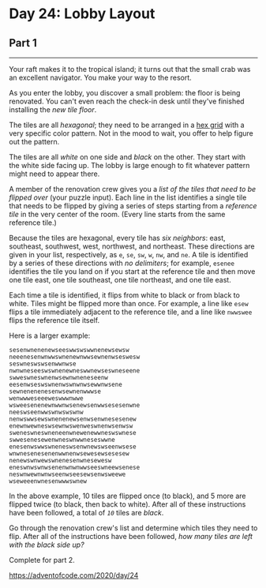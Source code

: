 # Day 24: Lobby Layout
## Part 1
----------------------------

Your raft makes it to the tropical island; it turns out that the small crab was an excellent navigator. You make your way to the resort.

As you enter the lobby, you discover a small problem: the floor is being renovated. You can't even reach the check-in desk until they've finished installing the *new tile floor*.

The tiles are all *hexagonal*; they need to be arranged in a [hex grid](https://en.wikipedia.org/wiki/Hexagonal_tiling) with a very specific color pattern. Not in the mood to wait, you offer to help figure out the pattern.

The tiles are all *white* on one side and *black* on the other. They start with the white side facing up. The lobby is large enough to fit whatever pattern might need to appear there.

A member of the renovation crew gives you a *list of the tiles that need to be flipped over* (your puzzle input). Each line in the list identifies a single tile that needs to be flipped by giving a series of steps starting from a *reference tile* in the very center of the room. (Every line starts from the same reference tile.)

Because the tiles are hexagonal, every tile has *six neighbors*: east, southeast, southwest, west, northwest, and northeast. These directions are given in your list, respectively, as `e`, `se`, `sw`, `w`, `nw`, and `ne`. A tile is identified by a series of these directions with *no delimiters*; for example, `esenee` identifies the tile you land on if you start at the reference tile and then move one tile east, one tile southeast, one tile northeast, and one tile east.

Each time a tile is identified, it flips from white to black or from black to white. Tiles might be flipped more than once. For example, a line like `esew` flips a tile immediately adjacent to the reference tile, and a line like `nwwswee` flips the reference tile itself.

Here is a larger example:

```
sesenwnenenewseeswwswswwnenewsewsw
neeenesenwnwwswnenewnwwsewnenwseswesw
seswneswswsenwwnwse
nwnwneseeswswnenewneswwnewseswneseene
swweswneswnenwsewnwneneseenw
eesenwseswswnenwswnwnwsewwnwsene
sewnenenenesenwsewnenwwwse
wenwwweseeeweswwwnwwe
wsweesenenewnwwnwsenewsenwwsesesenwne
neeswseenwwswnwswswnw
nenwswwsewswnenenewsenwsenwnesesenew
enewnwewneswsewnwswenweswnenwsenwsw
sweneswneswneneenwnewenewwneswswnese
swwesenesewenwneswnwwneseswwne
enesenwswwswneneswsenwnewswseenwsese
wnwnesenesenenwwnenwsewesewsesesew
nenewswnwewswnenesenwnesewesw
eneswnwswnwsenenwnwnwwseeswneewsenese
neswnwewnwnwseenwseesewsenwsweewe
wseweeenwnesenwwwswnew

```

In the above example, 10 tiles are flipped once (to black), and 5 more are flipped twice (to black, then back to white). After all of these instructions have been followed, a total of *`10`* tiles are *black*.

Go through the renovation crew's list and determine which tiles they need to flip. After all of the instructions have been followed, *how many tiles are left with the black side up?*



Complete for part 2.

https://adventofcode.com/2020/day/24

